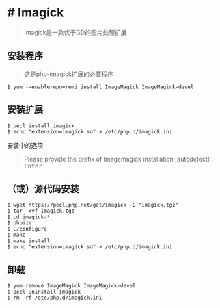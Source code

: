 # # Imagick

> Imagick是一款优于GD的图片处理扩展

## 安装程序

> 这是php-imagick扩展的必要程序

```
$ yum --enablerepo=remi install ImageMagick ImageMagick-devel
```
## 安装扩展
```
$ pecl install imagick
$ echo "extension=imagick.so" > /etc/php.d/imagick.ini
```

安装中的选项
> Please provide the prefix of Imagemagick installation [autodetect] : <kbd>Enter</kbd>

## （或）源代码安装
```
$ wget https://pecl.php.net/get/imagick -O "imagick.tgz"
$ tar -xvf imagick.tgz
$ cd imagick-*
$ phpize
$ ./configure
$ make
$ make install
$ echo "extension=imagick.so" > /etc/php.d/imagick.ini
```

## 卸载
```
$ yum remove ImageMagick ImageMagick-devel
$ pecl uninstall imagick
$ rm -rf /etc/php.d/imagick.ini
```
